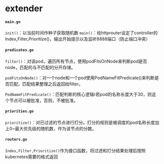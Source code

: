 # extender

#### `main.go`

`init()`：以当前时间作种子获取随机数
`main()`：给httprouter设定了controller的Index,Filter,Prioritize()，输出开始提示以及监听8888端口（防止端口冲突）

#### `predicates.go`

`filter()`：对该pod，遍历所有节点，使用podFitsOnNode来判断pod是否node，匹配的与不匹配的分开存储。

`podFitsOnNode()`：对一个node和一个pod使用PodNameFitPredicate()来判断是否匹配，匹配结果整理之后返回给filter。

`PodNameFitPredicate()`：匹配判断的核心逻辑r若pod的名称长度大于30，则这个节点可以被批准，否则，不被批准。

#### `priorities.go`

`prioritize()`：对已过滤的节点进行打分。打分的规则是被调度的pod名称长度加上0~最大优先级的随机数，作为该节点的分数。

#### `routers.go`

`Index,Filter,Prioritize()`作为接口函数，将过滤和打分结果处理后按照kubernetes需要的格式返回

